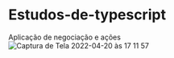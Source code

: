 # Estudos-de-typescript

Aplicação de negociação e ações
![Captura de Tela 2022-04-20 às 17 11 57](https://user-images.githubusercontent.com/73920445/164324944-5c1b98ef-6a71-4983-8481-348d1598e78d.png)
